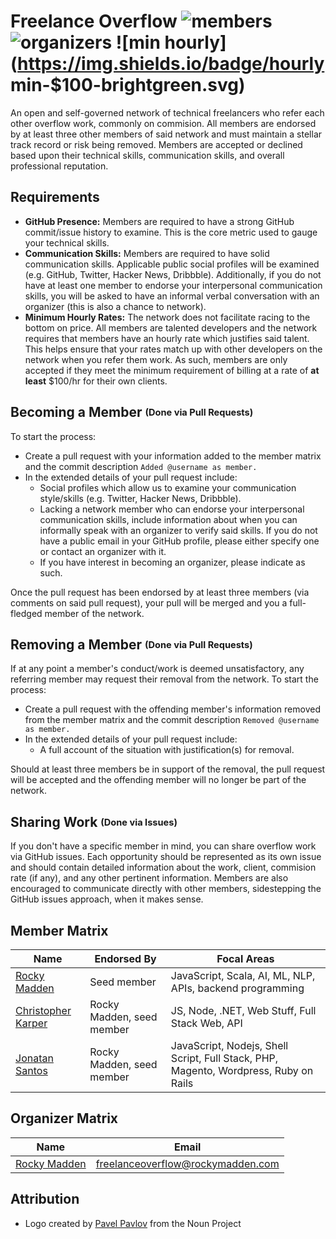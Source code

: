 # Freelance Overflow ![members](https://img.shields.io/badge/members-3-blue.svg) ![organizers](https://img.shields.io/badge/organizers-1-blue.svg) ![min hourly](https://img.shields.io/badge/hourly min-$100-brightgreen.svg)
An open and self-governed network of technical freelancers who refer each other overflow work, commonly on commision. All members are endorsed by at least three other members of said network and must maintain a stellar track record or risk being removed. Members are accepted or declined based upon their technical skills, communication skills, and overall professional reputation.

## Requirements
* __GitHub Presence:__ Members are required to have a strong GitHub commit/issue history to examine. This is the core metric used to gauge your technical skills.
* __Communication Skills:__ Members are required to have solid communication skills. Applicable public social profiles will be examined (e.g. GitHub, Twitter, Hacker News, Dribbble). Additionally, if you do not have at least one member to endorse your interpersonal communication skills, you will be asked to have an informal verbal conversation with an organizer (this is also a chance to network).
* __Minimum Hourly Rates:__ The network does not facilitate racing to the bottom on price. All members are talented developers and the network requires that members have an hourly rate which justifies said talent. This helps ensure that your rates match up with other developers on the network when you refer them work. As such, members are only accepted if they meet the minimum requirement of billing at a rate of __at least__ $100/hr for their own clients.

## Becoming a Member <sub><sup>(Done via Pull Requests)</sup></sub>
To start the process:

* Create a pull request with your information added to the member matrix and the commit description `Added @username as member.`
* In the extended details of your pull request include:
  * Social profiles which allow us to examine your communication style/skills (e.g. Twitter, Hacker News, Dribbble).
  * Lacking a network member who can endorse your interpersonal communication skills, include information about when you can informally speak with an organizer to verify said skills. If you do not have a public email in your GitHub profile, please either specify one or contact an organizer with it.
  * If you have interest in becoming an organizer, please indicate as such.

Once the pull request has been endorsed by at least three members (via comments on said pull request), your pull will be merged and you a full-fledged member of the network.

## Removing a Member <sub><sup>(Done via Pull Requests)</sup></sub>
If at any point a member's conduct/work is deemed unsatisfactory, any referring member may request their removal from the network. To start the process:

* Create a pull request with the offending member's information removed from the member matrix and the commit description `Removed @username as member.`
* In the extended details of your pull request include:
  * A full account of the situation with justification(s) for removal.

Should at least three members be in support of the removal, the pull request will be accepted and the offending member will no longer be part of the network.

## Sharing Work <sub><sup>(Done via Issues)</sup></sub>
If you don't have a specific member in mind, you can share overflow work via GitHub issues. Each opportunity should be represented as its own issue and should contain detailed information about the work, client, commision rate (if any), and any other pertinent information. Members are also encouraged to communicate directly with other members, sidestepping the GitHub issues approach, when it makes sense.

## Member Matrix
| Name                                             | Endorsed By               | Focal Areas
| ------------------------------------------------ | ------------------------- | -----------
| [Rocky Madden](https://github.com/rockymadden)   | Seed member               | JavaScript, Scala, AI, ML, NLP, APIs, backend programming
| [Christopher Karper](https://github.com/CKarper) | Rocky Madden, seed member | JS, Node, .NET, Web Stuff, Full Stack Web, API
| [Jonatan Santos](https://github.com/joridos)     | Rocky Madden, seed member | JavaScript, Nodejs, Shell Script, Full Stack, PHP, Magento, Wordpress, Ruby on Rails

## Organizer Matrix
| Name                                             | Email
| ------------------------------------------------ | -------------------------
| [Rocky Madden](https://github.com/rockymadden)   | freelanceoverflow@rockymadden.com


## Attribution
* Logo created by [Pavel Pavlov](http://thenounproject.com/zka11/) from the Noun Project
